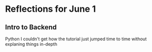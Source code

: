 # Reflections for June 1

## Intro to Backend

Python
I couldn't get how the tutorial just jumped time to time without explaning things in-depth